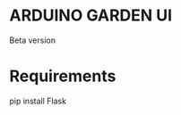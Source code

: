 ARDUINO GARDEN UI
==================

Beta version

Requirements
==================

pip install Flask